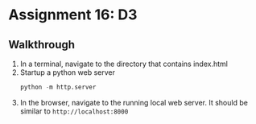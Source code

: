 # Assignment 16: D3
## Walkthrough
1. In a terminal, navigate to the directory that contains index.html
1. Startup a python web server
    ```python
    python -m http.server
    ```
1. In the browser, navigate to the running local web server. It should be similar to `http://localhost:8000`
